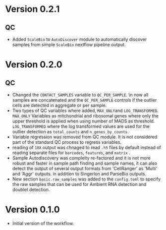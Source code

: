 # Version 0.2.1
## QC
- Added `ScaleBio` to `AutoDiscover` module to automatically discover samples from simple `ScaleBio` nextflow pipeline output.
# Version 0.2.0
## QC
- Changed the `CONTACT_SAMPLES` variable to `QC_PER_SAMPLE`. \n  now all samples are concatenated and the `QC_PER_SAMPLE` controls if the outlier cells are detected in aggregate or per sample. 
- Two types of QC variables where added, `MAX_ONLY`and `LOG_TRANSFORMED`. `MAX_ONLY` Variables as mitchondrial and ribosomal genes where only the upper threshold is applied when using number of MADS as threshold.  `LOG_TRANSFORMED` where the log transformed values are used for the outlier detection as `total_counts` and `n_genes_by_counts`.
- Variable regression was removed from QC module. It is not considered part of the standard QC process to regress variables.
- reading of `10X` output was chnaged to read `.h5` files by default instead of reading separate files for `barcodes`, `features`, and `matrix` .
- Sample Autodiscovery was complelty re-factored and it is not more robust and faster in sample path finding and sample names, it can also detect the output of several output formats from 'CellRanger' as 'Multi' and 'Aggr' outputs. in addition to Singerlon and ParseBio outputs.
- New section `basic.raw_samples` was added to the `config.toml` to specify the raw samples that can be used for Ambient RNA detection and doublet detection.
  
# Version 0.1.0
- Initial version of the workflow.
